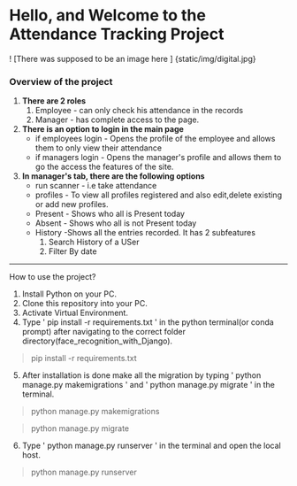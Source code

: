 # Hello, and Welcome to the Attendance Tracking Project
! [There was supposed to be an image here ] {static/img/digital.jpg}
### Overview of the project
1. **There are 2 roles**
    1. Employee - can only check his attendance in the records
    2. Manager  - has complete access to the page.
2. **There is an option to login in the main page**
    - if employees login - Opens the profile of the employee and allows them to only view their attendance
    - if managers login  - Opens the manager's profile and allows them to go the access the features of the site. 
3. **In manager's tab, there are the following options**
   - run scanner  - i.e take attendance
   - profiles     - To view all profiles registered and also edit,delete existing or add new profiles.
   - Present      - Shows who all is Present today
   - Absent       - Shows who all is not Present today
   - History      -Shows all the entries recorded. It has 2 subfeatures
        1. Search History of a USer
        1. Filter By date
---
How to use the project?

1. Install Python on your PC.
2. Clone this repository into your PC.
3. Activate Virtual Environment.
4. Type ' pip install -r requirements.txt ' in the python terminal(or conda prompt) after navigating to the correct folder directory(face_recognition_with_Django).
> pip install -r requirements.txt 
5.  After installation is done make all the migration by typing ' python manage.py makemigrations ' and ' python manage.py migrate ' in the terminal.
>python manage.py makemigrations

>python manage.py migrate
6. Type ' python manage.py runserver ' in the terminal and open the local host.
>python manage.py runserver
